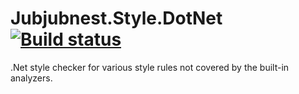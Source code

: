 # Jubjubnest.Style.DotNet [![Build status](https://ci.appveyor.com/api/projects/status/6poirbr83iclbx44?svg=true)](https://ci.appveyor.com/project/Rantanen/jubjubnest-style-dotnet)

.Net style checker for various style rules not covered by the built-in
analyzers.
